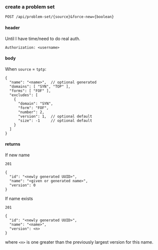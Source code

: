 


### create a problem set

`POST /api/problem-set/{source}&force-new={boolean}`

#### header

Until I have time/need to do real auth.

`Authorization: <username>`

#### body
When `source` = `tptp`:
```json5
{
  "name": "<name>",  // optional generated
  "domains": [ "SYN", "TOP" ],
  "forms": [ "FOF" ],
  "excludes": [
    {
      "domain": "SYN",
      "form": "FOF",
      "number": 2,
      "version": 1,  // optional default
      "size": -1     // optional default
    }
  ]
}
```
#### returns

If new name

`201`

```json5
{
  "id": "<newly generated UUID>",
  "name": "<given or generated name>",
  "version": 0
}
```

If name exists

`201`

```json5
{
  "id": "<newly generated UUID>",
  "name": "<name>",
  "version": <n>
}
```

where `<n>` is one greater than the previously largest version for this name.
